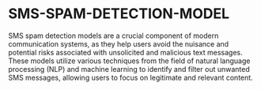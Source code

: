 # SMS-SPAM-DETECTION-MODEL
 
SMS spam detection models are a crucial component of modern communication systems, as they help users avoid the nuisance and potential risks associated with unsolicited and malicious text messages. These models utilize various techniques from the field of natural language processing (NLP) and machine learning to identify and filter out unwanted SMS messages, allowing users to focus on legitimate and relevant content.
